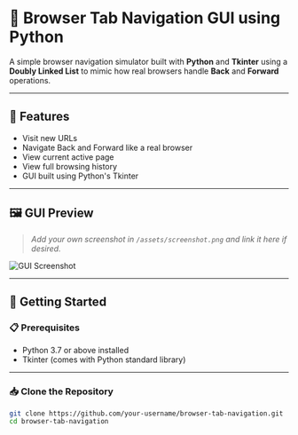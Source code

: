 # 🧭 Browser Tab Navigation GUI using Python

A simple browser navigation simulator built with **Python** and **Tkinter** using a **Doubly Linked List** to mimic how real browsers handle **Back** and **Forward** operations.

---

## 📌 Features

- Visit new URLs
- Navigate Back and Forward like a real browser
- View current active page
- View full browsing history
- GUI built using Python's Tkinter

---

## 🖼️ GUI Preview

> _Add your own screenshot in `/assets/screenshot.png` and link it here if desired._

![GUI Screenshot](assets/screenshot.png)

---

## 🚀 Getting Started

### 📋 Prerequisites

- Python 3.7 or above installed
- Tkinter (comes with Python standard library)

---

### 📥 Clone the Repository

```bash
git clone https://github.com/your-username/browser-tab-navigation.git
cd browser-tab-navigation
